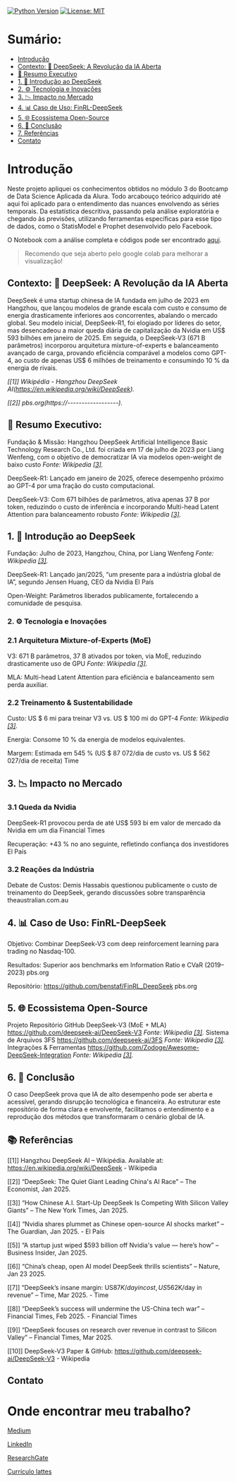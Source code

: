 [![Python Version](https://img.shields.io/badge/python-3.10%2B-blue)](https://www.python.org/)
[![License: MIT](https://img.shields.io/badge/License-MIT-yellow.svg)](https://opensource.org/licenses/MIT)

# **Sumário:**
<!--ts-->
   * [Introdução](#intro)
   * [Contexto: 🧠 DeepSeek: A Revolução da IA Aberta](#cont)
   * [📌 Resumo Executivo](#resumo)
   * [1. 🚀 Introdução ao DeepSeek](#introd)
   * [2. ⚙️ Tecnologia e Inovações](#tec)
   * [3. 📉 Impacto no Mercado](#imp)
   * [4. 📊 Caso de Uso: FinRL-DeepSeek](#uso)
   * [5. 🌐 Ecossistema Open-Source](#eco)
   * [6. 📌 Conclusão](#conc)
   * [7. Referências](#ref)
   * [Contato](#contact)
   <!--te-->


<a name="intro"></a>
# **Introdução**

Neste projeto apliquei os conhecimentos obtidos no módulo 3 do Bootcamp de Data Science Aplicada da Alura. Todo arcabouço teórico adquirido até aqui foi aplicado para o entendimento das nuances envolvendo as séries temporais. Da estatística descritiva, passando pela análise exploratória e chegando às previsões, utilizando ferramentas específicas para esse tipo de dados, como o StatisModel e Prophet desenvolvido pelo Facebook. 

O Notebook com a análise completa e códigos pode ser encontrado [aqui](https://github.com/vqrca/bootcamp_alura_projeto_3/blob/main/Notebooks/Projeto_3_Valquiria_Alencar.ipynb). 
> Recomendo que seja aberto pelo google colab para melhorar a visualização!

<a name="resumo"></a>
## **Contexto: 🧠 DeepSeek: A Revolução da IA Aberta**

DeepSeek é uma startup chinesa de IA fundada em julho de 2023 em Hangzhou, que lançou modelos de grande escala com custo e consumo de energia drasticamente inferiores aos concorrentes, abalando o mercado global. 
Seu modelo inicial, DeepSeek-R1, foi elogiado por líderes do setor, mas desencadeou a maior queda diária de capitalização da Nvidia em US$ 593 bilhões em janeiro de 2025. 
Em seguida, o DeepSeek-V3 (671 B parâmetros) incorporou arquitetura mixture-of-experts e balanceamento avançado de carga, provando eficiência comparável a modelos como GPT-4, ao custo de apenas US$ 6 milhões de treinamento e consumindo 10 % da energia de rivais.

*[[1]] Wikipédia - Hangzhou DeepSeek AI(https://en.wikipedia.org/wiki/DeepSeek).*

*[[2]] pbs.org(https://------------------).*



<a name="cont"></a>
## **📌 Resumo Executivo:**

Fundação & Missão: Hangzhou DeepSeek Artificial Intelligence Basic Technology Research Co., Ltd. foi criada em 17 de julho de 2023 por Liang Wenfeng, com o objetivo de democratizar IA via modelos open-weight de baixo custo
*Fonte: Wikipedia [[3]](https://en.wikipedia.org/wiki/DeepSeek).*


DeepSeek-R1: Lançado em janeiro de 2025, oferece desempenho próximo ao GPT-4 por uma fração do custo computacional.


DeepSeek-V3: Com 671 bilhões de parâmetros, ativa apenas 37 B por token, reduzindo o custo de inferência e incorporando Multi-head Latent Attention para balanceamento robusto
*Fonte: Wikipedia [[3]](https://en.wikipedia.org/wiki/DeepSeek).*


<a name="introd"></a>
## **1. 🚀 Introdução ao DeepSeek**

Fundação: Julho de 2023, Hangzhou, China, por Liang Wenfeng
*Fonte: Wikipedia [[3]](https://en.wikipedia.org/wiki/DeepSeek).*

DeepSeek-R1: Lançado jan/2025, “um presente para a indústria global de IA”, segundo Jensen Huang, CEO da Nvidia
El País

Open-Weight: Parâmetros liberados publicamente, fortalecendo a comunidade de pesquisa.

<a name="tec"></a>
### **2. ⚙️ Tecnologia e Inovações**
### **2.1 Arquitetura Mixture-of-Experts (MoE)**


V3: 671 B parâmetros, 37 B ativados por token, via MoE, reduzindo drasticamente uso de GPU
*Fonte: Wikipedia [[3]](https://en.wikipedia.org/wiki/DeepSeek).*

MLA: Multi-head Latent Attention para eficiência e balanceamento sem perda auxiliar.



### **2.2 Treinamento & Sustentabilidade**

Custo: US $ 6 mi para treinar V3 vs. US $ 100 mi do GPT-4
*Fonte: Wikipedia [[3]](https://en.wikipedia.org/wiki/DeepSeek).*

Energia: Consome 10 % da energia de modelos equivalentes.

Margem: Estimada em 545 % (US $ 87 072/dia de custo vs. US $ 562 027/dia de receita)
Time

<a name="imp"></a>
## **3. 📉 Impacto no Mercado**
### **3.1 Queda da Nvidia**

DeepSeek-R1 provocou perda de até US$ 593 bi em valor de mercado da Nvidia em um dia
Financial Times

Recuperação: +43 % no ano seguinte, refletindo confiança dos investidores
El País

### **3.2 Reações da Indústria**

Debate de Custos: Demis Hassabis questionou publicamente o custo de treinamento do DeepSeek, gerando discussões sobre transparência
theaustralian.com.au

<a name="uso"></a>
## **4. 📊 Caso de Uso: FinRL-DeepSeek**

Objetivo: Combinar DeepSeek-V3 com deep reinforcement learning para trading no Nasdaq-100.

Resultados: Superior aos benchmarks em Information Ratio e CVaR (2019–2023)
pbs.org

Repositório: https://github.com/benstaf/FinRL_DeepSeek
pbs.org

<a name="eco"></a>
## **5. 🌐 Ecossistema Open-Source**

Projeto	Repositório GitHub
DeepSeek-V3 (MoE + MLA)	https://github.com/deepseek-ai/DeepSeek-V3
*Fonte: Wikipedia [[3]](https://en.wikipedia.org/wiki/DeepSeek).*
Sistema de Arquivos 3FS	https://github.com/deepseek-ai/3FS
*Fonte: Wikipedia [[3]](https://en.wikipedia.org/wiki/DeepSeek).*
Integrações & Ferramentas	https://github.com/Zodoge/Awesome-DeepSeek-Integration
*Fonte: Wikipedia [[3]](https://en.wikipedia.org/wiki/DeepSeek).*

<a name="conc"></a>
## **6. 📌 Conclusão**

O caso DeepSeek prova que IA de alto desempenho pode ser aberta e acessível, gerando disrupção tecnológica e financeira. 
Ao estruturar este repositório de forma clara e envolvente, facilitamos o entendimento e a reprodução dos métodos que transformaram o cenário global de IA.

<a name="ref"></a>
## **📚 Referências**

[[1]] Hangzhou DeepSeek AI – Wikipédia. Available at: https://en.wikipedia.org/wiki/DeepSeek - Wikipedia

[[2]] “DeepSeek: The Quiet Giant Leading China's AI Race” – The Economist, Jan 2025.

[[3]] “How Chinese A.I. Start-Up DeepSeek Is Competing With Silicon Valley Giants” – The New York Times, Jan 2025.

[[4]] “Nvidia shares plummet as Chinese open-source AI shocks market” – The Guardian, Jan 2025. - El País

[[5]] “A startup just wiped $593 billion off Nvidia's value — here’s how” – Business Insider, Jan 2025.

[[6]] “China’s cheap, open AI model DeepSeek thrills scientists” – Nature, Jan 23 2025.

[[7]] “DeepSeek’s insane margin: US$87K/day in cost, US$562K/day in revenue” – Time, Mar 2025. - Time

[[8]] “DeepSeek’s success will undermine the US-China tech war” – Financial Times, Feb 2025. - Financial Times

[[9]] “DeepSeek focuses on research over revenue in contrast to Silicon Valley” – Financial Times, Mar 2025.

[[10]] DeepSeek-V3 Paper & GitHub: https://github.com/deepseek-ai/DeepSeek-V3 - Wikipedia

<a name="contact"></a>
## **Contato**
# **Onde encontrar meu trabalho?**
  
[Medium](-------------)
	
[LinkedIn](-----------)
 
[ResearchGate](-------------)
 
[Currículo lattes](--------)

